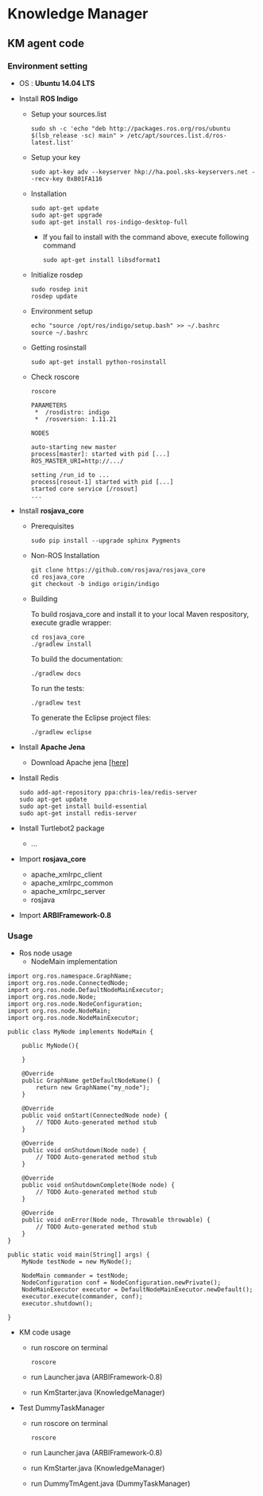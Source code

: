 # Knowledge Manager

## KM agent code

### Environment setting

* OS : **Ubuntu 14.04 LTS**
* Install **ROS Indigo**
	* Setup your sources.list
		
		```
		sudo sh -c 'echo "deb http://packages.ros.org/ros/ubuntu $(lsb_release -sc) main" > /etc/apt/sources.list.d/ros-latest.list'
		```
	
	* Setup your key
		
		```
		sudo apt-key adv --keyserver hkp://ha.pool.sks-keyservers.net --recv-key 0xB01FA116
		```
	
	* Installation
	
		```
		sudo apt-get update
		sudo apt-get upgrade
		sudo apt-get install ros-indigo-desktop-full
		```	
		* If you fail to install with the command above, execute following command
			
			```
			sudo apt-get install libsdformat1
			```
	
	* Initialize rosdep
	
		```
		sudo rosdep init
		rosdep update
		```
	
	* Environment setup
	
		```
		echo "source /opt/ros/indigo/setup.bash" >> ~/.bashrc
		source ~/.bashrc
		```
	
	* Getting rosinstall

		```
		sudo apt-get install python-rosinstall
		```

	* Check roscore
		
		```
		roscore
		```
		```
		PARAMETERS
		 *  /rosdistro: indigo
		 *  /rosversion: 1.11.21
		
		NODES
		
		auto-starting new master
		process[master]: started with pid [...]
		ROS_MASTER_URI=http://.../
		
		setting /run_id to ...
		process[rosout-1] started with pid [...]
		started core service [/rosout]
		...
		```

	

* Install **rosjava_core**

	* Prerequisites

		```
		sudo pip install --upgrade sphinx Pygments 
		```
	* Non-ROS Installation
		
		```
		git clone https://github.com/rosjava/rosjava_core
		cd rosjava_core
		git checkout -b indigo origin/indigo
		```
		
	* Building
		
		To build rosjava_core and install it to your local Maven respository, execute gradle wrapper:
		
		```
		cd rosjava_core
		./gradlew install
		```
		
		To build the documentation:
	
		```
		./gradlew docs
		```
		
		To run the tests:
	
		```
		./gradlew test
		```
		
		To generate the Eclipse project files:
	
		```
		./gradlew eclipse
		```

* Install **Apache Jena**
	* Download Apache jena [[here]](https://jena.apache.org/download/index.cgi)

* Install Redis
	
	```
	sudo add-apt-repository ppa:chris-lea/redis-server
	sudo apt-get update
	sudo apt-get install build-essential
	sudo apt-get install redis-server
	```

* Install Turtlebot2 package
	* ... 


* Import **rosjava_core**
	* apache\_xmlrpc\_client
	* apache\_xmlrpc\_common
	* apache\_xmlrpc\_server
	* rosjava
	
* Import **ARBIFramework-0.8**

	
	
### Usage

* Ros node usage
	* NodeMain implementation

```
import org.ros.namespace.GraphName;
import org.ros.node.ConnectedNode;
import org.ros.node.DefaultNodeMainExecutor;
import org.ros.node.Node;
import org.ros.node.NodeConfiguration;
import org.ros.node.NodeMain;
import org.ros.node.NodeMainExecutor;

public class MyNode implements NodeMain {

	public MyNode(){
	
	}
	
	@Override
	public GraphName getDefaultNodeName() {
		return new GraphName("my_node");
	}

	@Override
	public void onStart(ConnectedNode node) {
		// TODO Auto-generated method stub
	}

	@Override
	public void onShutdown(Node node) {
		// TODO Auto-generated method stub
	}

	@Override
	public void onShutdownComplete(Node node) {
		// TODO Auto-generated method stub
	}

	@Override
	public void onError(Node node, Throwable throwable) {
		// TODO Auto-generated method stub
	}
}

public static void main(String[] args) {
	MyNode testNode = new MyNode();
	
	NodeMain commander = testNode;
	NodeConfiguration conf = NodeConfiguration.newPrivate();
	NodeMainExecutor executor = DefaultNodeMainExecutor.newDefault();
	executor.execute(commander, conf);
	executor.shutdown();
	
}

```

* KM code usage
	* run roscore on terminal
	
		```
		roscore
		```
	* run Launcher.java (ARBIFramework-0.8)
	* run KmStarter.java (KnowledgeManager)

* Test DummyTaskManager
	* run roscore on terminal
	
		```
		roscore
		```
	* run Launcher.java (ARBIFramework-0.8)
	* run KmStarter.java (KnowledgeManager)
	* run DummyTmAgent.java (DummyTaskManager)